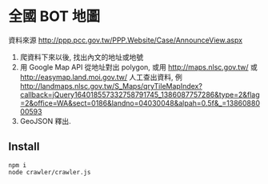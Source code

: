
全國 BOT 地圖
=============

資料來源 <http://ppp.pcc.gov.tw/PPP.Website/Case/AnnounceView.aspx>

1. 爬資料下來以後, 找出內文的地址或地號
2. 用 Google Map API 從地址對出 polygon, 或用 <http://maps.nlsc.gov.tw/> 或 <http://easymap.land.moi.gov.tw/> 人工查出資料, 例 <http://landmaps.nlsc.gov.tw/S_Maps/qryTileMapIndex?callback=jQuery164018557332758791745_1386087757286&type=2&flag=2&office=WA&sect=0186&landno=04030048&alpah=0.5f&_=1386088000593>
3. GeoJSON 釋出.

Install
-------

```
npm i
node crawler/crawler.js
```
